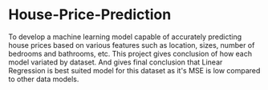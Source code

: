 # House-Price-Prediction
To develop a machine learning model capable of accurately predicting house prices based on various features such as location, sizes, number of bedrooms and bathrooms, etc.
This project gives conclusion of how each model variated by dataset. And gives final conclusion that Linear Regression is best suited model for this dataset as it's MSE is low compared to other data models.
